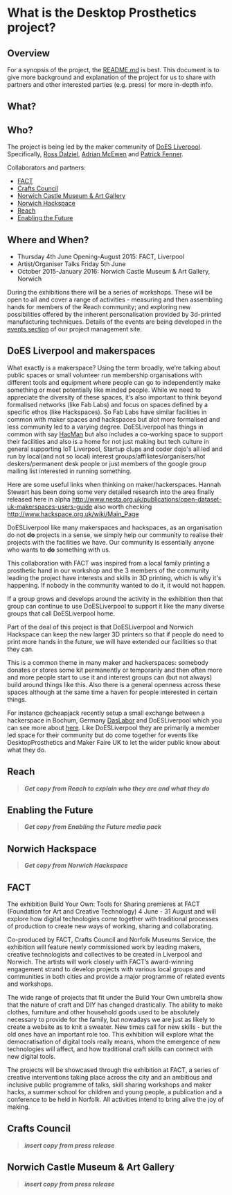 # What is the Desktop Prosthetics project?

## Overview

For a synopsis of the project, the [README.md](https://github.com/cheapjack/buildyourown/blob/master/README.md) is best.  This document is to give more background and explanation of the project for us to share with partners and other interested parties (e.g. press) for more in-depth info.

## What?



## Who?

The project is being led by the maker community of [DoES Liverpool](http://doesliverpool.com).  Specifically, [Ross Dalziel](http://cheapjackprojects.tumblr.com/), [Adrian McEwen](http://www.mcqn.com) and [Patrick Fenner](http://www.deferredprocrastination.co.uk/).

Collaborators and partners:
 * [FACT](http://www.fact.co.uk)
 * [Crafts Council](http://www.craftscouncil.org.uk)
 * [Norwich Castle Museum & Art Gallery](http://www.museums.norfolk.gov.uk/Visit_Us/Norwich_Castle/index.htm)
 * [Norwich Hackspace](http://norwichhackspace.org/)
 * [Reach](http://reach.org.uk)
 * [Enabling the Future](http://enablingthefuture.org/)

## Where and When?

 * Thursday 4th June Opening-August 2015: FACT, Liverpool
 * Artist/Organiser Talks Friday 5th June
 * October 2015-January 2016: Norwich Castle Museum & Art Gallery, Norwich

During the exhibitions there will be a series of workshops.  These will be open to all and cover a range of activities - measuring and then assembling hands for members of the Reach community; and exploring new possibilities offered by the inherent personalisation provided by 3d-printed manufacturing techniques.  Details of the events are being developed in the [events section](https://github.com/cheapjack/buildyourown/tree/master/events) of our project management site.

## DoES Liverpool and makerspaces

What exactly is a makerspace? Using the term broadly, we’re talking about public spaces or small volunteer run membership organisations with different tools and equipment where people can go to independently make something or meet potentially like minded people. While we need to appreciate the diversity of these spaces, it’s also important to think beyond formalised networks (like Fab Labs) and focus on spaces defined by a specific ethos (like Hackspaces).
So Fab Labs have similar facilities in common with maker spaces and hackspaces but alot more formalised and less community led to a varying degree.
DoESLiverpool has things in common with say [HacMan](https://hacman.org.uk/) but also includes a co-working space to support their facilities and also is a home for not just making but tech culture in general supporting IoT Liverpool, Startup clups and coder dojo's all led and run by local(and not so local) interest groups/affiliates/organisers/hot deskers/permanent desk people or just members of the google group mailing list interested in running something.

Here are some useful links when thinking on maker/hackerspaces. Hannah Stewart has been doing some very detailed research into the area finally released here in alpha
http://www.nesta.org.uk/publications/open-dataset-uk-makerspaces-users-guide
also worth checking
http://www.hackspace.org.uk/wiki/Main_Page

DoESLiverpool like many makerspaces and hackspaces, as an organisation do not **do** projects in a sense, we simply help our community to realise their projects with the facilities we have. Our community is essentially anyone who wants to **do** something with us.

This collaboration with FACT was inspired from a local family printing a prosthetic hand in our workshop and the 3 members of the community leading the project have interests and skills in 3D printing, which is why it's happening. If nobody in the community wanted to do it, it would not happen.

If a group grows and develops around the activity in the exhibition then that group can continue to use DoESLiverpool to support it like the many diverse groups that call DoESLiverpool home.

Part of the deal of this project is that DoESLiverpool and Norwich Hackspace can keep the new larger 3D printers so that if people do need to print more hands in the future, we will have extended our facilities so that they can.

This is a common theme in many maker and hackerspaces: somebody donates or stores some kit permanently or temporarily and then often more and more people start to use it and interest groups can (but not always) build around things like this. Also there is a general openness across these spaces although at the same time a haven for people interested in certain things. 

For instance @cheapjack recently setup a small exchange between a hackerspace in Bochum, Germany [DasLabor](https://www.das-labor.org/?lang=de) and DoESLiverpool which you can see more about [here](http://wiki.doesliverpool.com/PublicEngineering). Like DoESLiverpool they are primarily a member led space for their community but do come together for events like DesktopProsthetics and Maker Faire UK to let the wider public know about what they do.

## Reach

> _**Get copy from Reach to explain who they are and what they do**_

## Enabling the Future

> _**Get copy from Enabling the Future media pack**_

## Norwich Hackspace

> _**Get copy from Norwich Hackspace**_

## FACT

The exhibition Build Your Own: Tools for Sharing premieres at FACT (Foundation for Art and Creative Technology) 4 June - 31 August and will explore how digital technologies come together with traditional processes of production to create new ways of working, sharing and collaborating. 

Co-produced by FACT, Crafts Council and Norfolk Museums Service, the exhibition will feature newly commissioned work by leading makers, creative technologists and collectives to be created in Liverpool and Norwich. The artists will work closely with FACT’s award-winning engagement strand to develop projects with various local groups and communities in both cities and provide a major programme of related events and workshops.

The wide range of projects that fit under the Build Your Own umbrella show that the nature of craft and DIY has changed drastically. The ability to make clothes, furniture and other household goods used to be absolutely necessary to provide for the family, but nowadays we are just as likely to create a website as to knit a sweater. New times call for new skills - but the old ones have an important role too. This exhibition will explore what the democratisation of digital tools really means, whom the emergence of new technologies will affect, and how traditional craft skills can connect with new digital tools.

The projects will be showcased through the exhibition at FACT, a series of creative interventions taking place across the city and an ambitious and inclusive public programme of talks, skill sharing workshops and maker hacks, a summer school for children and young people, a publication and a conference to be held in Norfolk. All activities intend to bring alive the joy of making.


## Crafts Council

> _**insert copy from press release**_

## Norwich Castle Museum & Art Gallery

> _**insert copy from press release**_


